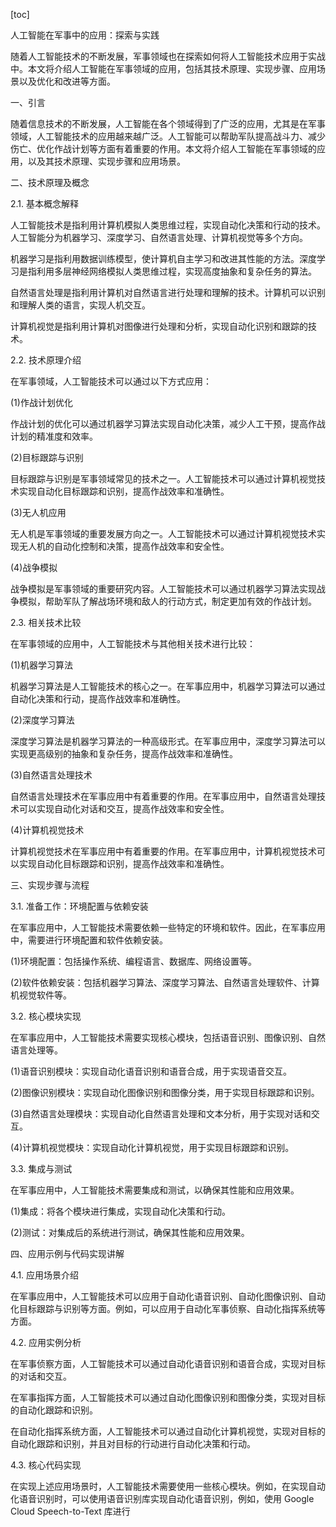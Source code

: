 
[toc]                    
                
                
人工智能在军事中的应用：探索与实践

随着人工智能技术的不断发展，军事领域也在探索如何将人工智能技术应用于实战中。本文将介绍人工智能在军事领域的应用，包括其技术原理、实现步骤、应用场景以及优化和改进等方面。

一、引言

随着信息技术的不断发展，人工智能在各个领域得到了广泛的应用，尤其是在军事领域，人工智能技术的应用越来越广泛。人工智能可以帮助军队提高战斗力、减少伤亡、优化作战计划等方面有着重要的作用。本文将介绍人工智能在军事领域的应用，以及其技术原理、实现步骤和应用场景。

二、技术原理及概念

2.1. 基本概念解释

人工智能技术是指利用计算机模拟人类思维过程，实现自动化决策和行动的技术。人工智能分为机器学习、深度学习、自然语言处理、计算机视觉等多个方向。

机器学习是指利用数据训练模型，使计算机自主学习和改进其性能的方法。深度学习是指利用多层神经网络模拟人类思维过程，实现高度抽象和复杂任务的算法。

自然语言处理是指利用计算机对自然语言进行处理和理解的技术。计算机可以识别和理解人类的语言，实现人机交互。

计算机视觉是指利用计算机对图像进行处理和分析，实现自动化识别和跟踪的技术。

2.2. 技术原理介绍

在军事领域，人工智能技术可以通过以下方式应用：

(1)作战计划优化

作战计划的优化可以通过机器学习算法实现自动化决策，减少人工干预，提高作战计划的精准度和效率。

(2)目标跟踪与识别

目标跟踪与识别是军事领域常见的技术之一。人工智能技术可以通过计算机视觉技术实现自动化目标跟踪和识别，提高作战效率和准确性。

(3)无人机应用

无人机是军事领域的重要发展方向之一。人工智能技术可以通过计算机视觉技术实现无人机的自动化控制和决策，提高作战效率和安全性。

(4)战争模拟

战争模拟是军事领域的重要研究内容。人工智能技术可以通过机器学习算法实现战争模拟，帮助军队了解战场环境和敌人的行动方式，制定更加有效的作战计划。

2.3. 相关技术比较

在军事领域的应用中，人工智能技术与其他相关技术进行比较：

(1)机器学习算法

机器学习算法是人工智能技术的核心之一。在军事应用中，机器学习算法可以通过自动化决策和行动，提高作战效率和准确性。

(2)深度学习算法

深度学习算法是机器学习算法的一种高级形式。在军事应用中，深度学习算法可以实现更高级别的抽象和复杂任务，提高作战效率和准确性。

(3)自然语言处理技术

自然语言处理技术在军事应用中有着重要的作用。在军事应用中，自然语言处理技术可以实现自动化对话和交互，提高作战效率和安全性。

(4)计算机视觉技术

计算机视觉技术在军事应用中有着重要的作用。在军事应用中，计算机视觉技术可以实现自动化目标跟踪和识别，提高作战效率和准确性。

三、实现步骤与流程

3.1. 准备工作：环境配置与依赖安装

在军事应用中，人工智能技术需要依赖一些特定的环境和软件。因此，在军事应用中，需要进行环境配置和软件依赖安装。

(1)环境配置：包括操作系统、编程语言、数据库、网络设置等。

(2)软件依赖安装：包括机器学习算法、深度学习算法、自然语言处理软件、计算机视觉软件等。

3.2. 核心模块实现

在军事应用中，人工智能技术需要实现核心模块，包括语音识别、图像识别、自然语言处理等。

(1)语音识别模块：实现自动化语音识别和语音合成，用于实现语音交互。

(2)图像识别模块：实现自动化图像识别和图像分类，用于实现目标跟踪和识别。

(3)自然语言处理模块：实现自动化自然语言处理和文本分析，用于实现对话和交互。

(4)计算机视觉模块：实现自动化计算机视觉，用于实现目标跟踪和识别。

3.3. 集成与测试

在军事应用中，人工智能技术需要集成和测试，以确保其性能和应用效果。

(1)集成：将各个模块进行集成，实现自动化决策和行动。

(2)测试：对集成后的系统进行测试，确保其性能和应用效果。

四、应用示例与代码实现讲解

4.1. 应用场景介绍

在军事应用中，人工智能技术可以应用于自动化语音识别、自动化图像识别、自动化目标跟踪与识别等方面。例如，可以应用于自动化军事侦察、自动化指挥系统等方面。

4.2. 应用实例分析

在军事侦察方面，人工智能技术可以通过自动化语音识别和语音合成，实现对目标的对话和交互。

在军事指挥方面，人工智能技术可以通过自动化图像识别和图像分类，实现对目标的自动化跟踪和识别。

在自动化指挥系统方面，人工智能技术可以通过自动化计算机视觉，实现对目标的自动化跟踪和识别，并且对目标的行动进行自动化决策和行动。

4.3. 核心代码实现

在实现上述应用场景时，人工智能技术需要使用一些核心模块。例如，在实现自动化语音识别时，可以使用语音识别库实现自动化语音识别，例如，使用 Google Cloud Speech-to-Text 库进行

